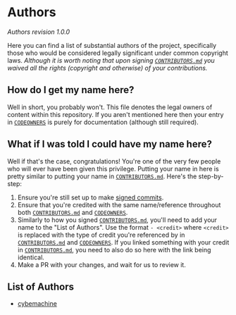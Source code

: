 # Authors
*Authors revision 1.0.0*

Here you can find a list of substantial authors of the project, specifically those who would be considered legally significant under common copyright laws. *Although it is worth noting that upon signing [`CONTRIBUTORS.md`](https://github.com/cybemachine/dataselfieapp/blob/main/CONTRIBUTORS.md) you waived all the rights (copyright and otherwise) of your contributions.*


## How do I get my name here?
Well in short, you probably won't. This file denotes the legal owners of content within this repository. If you aren't mentioned here then your entry in [`CODEOWNERS`](https://github.com/cybemachine/dataselfieapp/blob/main/.github/CODEOWNERS) is purely for documentation (although still required).


## What if I was told I could have my name here?
Well if that's the case, congratulations! You're one of the very few people who will ever have been given this privilege. Putting your name in here is pretty similar to putting your name in [`CONTRIBUTORS.md`](https://github.com/cybemachine/dataselfieapp/blob/main/CONTRIBUTORS.md).
Here's the step-by-step:
1. Ensure you're still set up to make [signed commits](https://docs.github.com/github/authenticating-to-github/managing-commit-signature-verification/signing-commits).
2. Ensure that you're credited with the same name/reference throughout both [`CONTRIBUTORS.md`](https://github.com/cybemachine/dataselfieapp/blob/main/CONTRIBUTORS.md) and [`CODEOWNERS`](https://github.com/cybemachine/dataselfieapp/blob/main/.github/CODEOWNERS).
3. Similarly to how you signed [`CONTRIBUTORS.md`](https://github.com/cybemachine/dataselfieapp/blob/main/CONTRIBUTORS.md), you'll need to add your name to the "List of Authors".
Use the format `- <credit>` where `<credit>` is replaced with the type of credit you're referenced by in [`CONTRIBUTORS.md`](https://github.com/cybemachine/dataselfieapp/blob/main/CONTRIBUTORS.md) and [`CODEOWNERS`](https://github.com/cybemachine/dataselfieapp/blob/main/.github/CODEOWNERS).
If you linked something with your credit in [`CONTRIBUTORS.md`](https://github.com/cybemachine/dataselfieapp/blob/main/CONTRIBUTORS.md), you need to also do so here with the link being identical.
4. Make a PR with your changes, and wait for us to review it.

## List of Authors
- [cybemachine](https://github.com/cybemachine)
